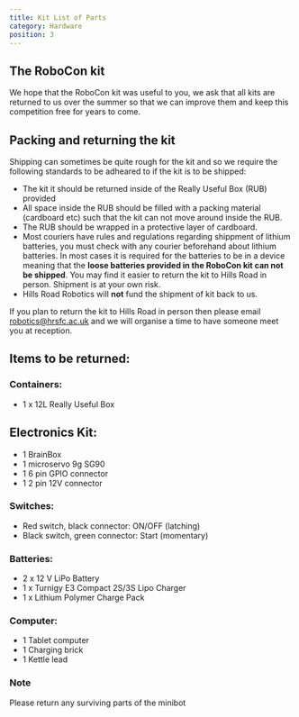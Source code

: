 ```yaml
---
title: Kit List of Parts
category: Hardware
position: 3
---
```

## The RoboCon kit
We hope that the RoboCon kit was useful to you, we ask that all kits are returned to us over the summer so that we can improve them and keep this competition free for years to come.

## Packing and returning the kit
Shipping can sometimes be quite rough for the kit and so we require the following standards to be adheared to if the kit is to be shipped:
*  The kit it should be returned inside of the Really Useful Box (RUB) provided
*  All space inside the RUB should be filled with a packing material (cardboard etc) such that the kit can not move around inside the RUB.
*  The RUB should be wrapped in a protective layer of cardboard.
*  Most couriers have rules and regulations regarding shippment of lithium batteries, you must check with any courier beforehand about lithium batteries. In most cases it is required for the batteries to be in a device meaning that the **loose batteries provided in the RoboCon kit can not be shipped**. You may find it easier to return the kit to Hills Road in person. Shipment is at your own risk.
* Hills Road Robotics will **not** fund the shipment of kit back to us.

If you plan to return the kit to Hills Road in person then please email [robotics@hrsfc.ac.uk](mailto:robotics@hrsfc.ac.uk) and we will organise a time to have someone meet you at reception.

## Items to be returned:
### Containers:
*  1 x 12L Really Useful Box
## Electronics Kit:
*  1 BrainBox
*  1 microservo 9g SG90
*  1 6 pin GPIO connector
*  1 2 pin 12V connector
### Switches:
*  Red switch, black connector: ON/OFF (latching)
*  Black switch, green connector: Start (momentary)
### Batteries:
*  2 x 12 V LiPo Battery
*  1 x Turnigy E3 Compact 2S/3S Lipo Charger
*  1 x Lithium Polymer Charge Pack
### Computer:
*  1 Tablet computer
*  1 Charging brick
*  1 Kettle lead
### Note
Please return any surviving parts of the minibot

